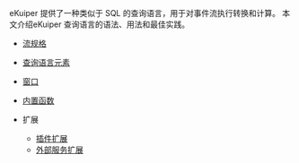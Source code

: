 eKuiper 提供了一种类似于 SQL 的查询语言，用于对事件流执行转换和计算。 本文介绍eKuiper 查询语言的语法、用法和最佳实践。

- [流规格](streams.md)

- [查询语言元素](query_language_elements.md)
- [窗口](windows.md)
- [内置函数](./functions/overview.md)
- 扩展
  - [插件扩展](../extension/overview.md)
  - [外部服务扩展](../extension/external/external_func.md)

